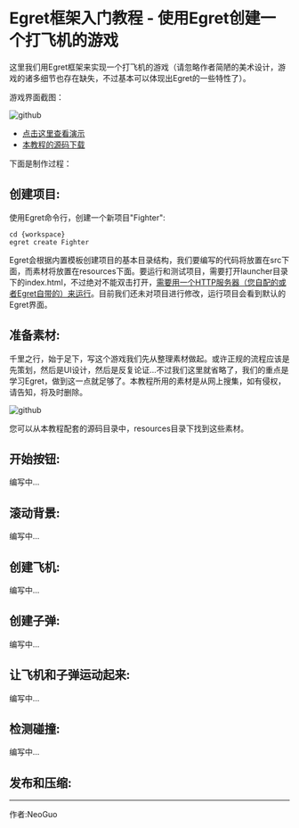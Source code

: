 Egret框架入门教程 - 使用Egret创建一个打飞机的游戏
===============

这里我们用Egret框架来实现一个打飞机的游戏（请忽略作者简陋的美术设计，游戏的诸多细节也存在缺失，不过基本可以体现出Egret的一些特性了）。

游戏界面截图：

![github](https://raw.githubusercontent.com/NeoGuo/html5-documents/master/egret/images/fighter_01.jpg "打飞机")

* [点击这里查看演示](http://www.tech-mx.com/egret/fighter/launcher/)
* [本教程的源码下载](https://github.com/NeoGuo/html5-documents/tree/master/egret/demo/Fighter/)

下面是制作过程：

创建项目:
----------------------------

使用Egret命令行，创建一个新项目"Fighter":
```
cd {workspace}
egret create Fighter
```

Egret会根据内置模板创建项目的基本目录结构，我们要编写的代码将放置在src下面，而素材将放置在resources下面。要运行和测试项目，需要打开launcher目录下的index.html，不过绝对不能双击打开，[需要用一个HTTP服务器（您自配的或者Egret自带的）来运行](https://github.com/NeoGuo/html5-documents/blob/master/egret/01-hello-world.md)。目前我们还未对项目进行修改，运行项目会看到默认的Egret界面。

准备素材:
----------------------------

千里之行，始于足下，写这个游戏我们先从整理素材做起。或许正规的流程应该是先策划，然后是UI设计，然后是反复论证...不过我们这里就省略了，我们的重点是学习Egret，做到这一点就足够了。本教程所用的素材是从网上搜集，如有侵权，请告知，将及时删除。

![github](https://raw.githubusercontent.com/NeoGuo/html5-documents/master/egret/images/fighter_02.jpg "打飞机")

您可以从本教程配套的源码目录中，resources目录下找到这些素材。

开始按钮:
----------------------------

编写中...

滚动背景:
----------------------------

编写中...

创建飞机:
----------------------------

编写中...

创建子弹:
----------------------------

编写中...

让飞机和子弹运动起来:
----------------------------

编写中...

检测碰撞:
----------------------------

编写中...

发布和压缩:
----------------------------

- - -

作者:NeoGuo